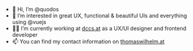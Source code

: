 - 👋 Hi, I’m @quodos
- 👀 I’m interested in great UX, functional & beautiful UIs and everything using @vuejs
- 👨‍💼 I’m currently working at [dccs.at](https://www.dccs.at) as a UX/UI designer and frontend developer 
- 📫 You can find my contact information on [thomaswilhelm.at](https://thomaswilhelm.at)

<!---
quodos/quodos is a ✨ special ✨ repository because its `README.md` (this file) appears on your GitHub profile.
You can click the Preview link to take a look at your changes.
--->
